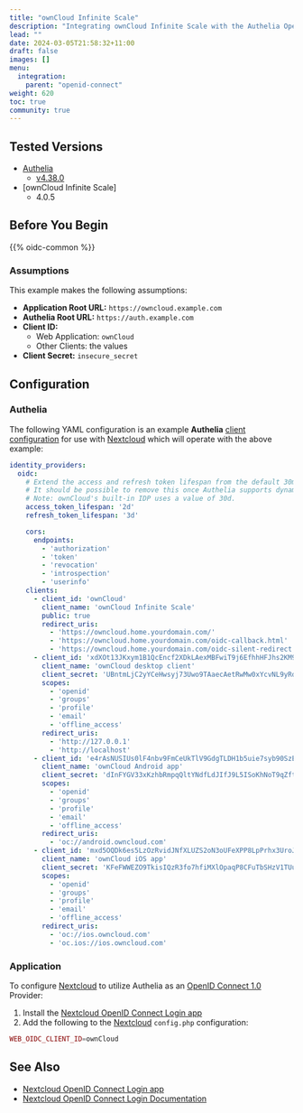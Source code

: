 ```yaml
---
title: "ownCloud Infinite Scale"
description: "Integrating ownCloud Infinite Scale with the Authelia OpenID Connect 1.0 Provider."
lead: ""
date: 2024-03-05T21:58:32+11:00
draft: false
images: []
menu:
  integration:
    parent: "openid-connect"
weight: 620
toc: true
community: true
---
```


## Tested Versions

* [Authelia]
  * [v4.38.0](https://github.com/authelia/authelia/releases/tag/v4.38.0)
* [ownCloud Infinite Scale]
  * 4.0.5

## Before You Begin

{{% oidc-common %}}

### Assumptions

This example makes the following assumptions:

* __Application Root URL:__ `https://owncloud.example.com`
* __Authelia Root URL:__ `https://auth.example.com`
* __Client ID:__
  * Web Application: `ownCloud`
  * Other Clients: the values
* __Client Secret:__ `insecure_secret`

## Configuration

### Authelia

The following YAML configuration is an example __Authelia__
[client configuration](../../../configuration/identity-providers/openid-connect/clients.md) for use with [Nextcloud]
which will operate with the above example:

```yaml
identity_providers:
  oidc:
    # Extend the access and refresh token lifespan from the default 30m to work around ownCloud client re-authentication prompts every few hours.
    # It should be possible to remove this once Authelia supports dynamic client registration (DCR).
    # Note: ownCloud's built-in IDP uses a value of 30d.
    access_token_lifespan: '2d'
    refresh_token_lifespan: '3d'

    cors:
      endpoints:
        - 'authorization'
        - 'token'
        - 'revocation'
        - 'introspection'
        - 'userinfo'
    clients:
      - client_id: 'ownCloud'
        client_name: 'ownCloud Infinite Scale'
        public: true
        redirect_uris:
          - 'https://owncloud.home.yourdomain.com/'
          - 'https://owncloud.home.yourdomain.com/oidc-callback.html'
          - 'https://owncloud.home.yourdomain.com/oidc-silent-redirect.html'
      - client_id: 'xdXOt13JKxym1B1QcEncf2XDkLAexMBFwiT9j6EfhhHFJhs2KM9jbjTmf8JBXE69'
        client_name: 'ownCloud desktop client'
        client_secret: 'UBntmLjC2yYCeHwsyj73Uwo9TAaecAetRwMw0xYcvNL9yRdLSUi0hUAHfvCHFeFh'
        scopes:
          - 'openid'
          - 'groups'
          - 'profile'
          - 'email'
          - 'offline_access'
        redirect_uris:
          - 'http://127.0.0.1'
          - 'http://localhost'
      - client_id: 'e4rAsNUSIUs0lF4nbv9FmCeUkTlV9GdgTLDH1b5uie7syb90SzEVrbN7HIpmWJeD'
        client_name: 'ownCloud Android app'
        client_secret: 'dInFYGV33xKzhbRmpqQltYNdfLdJIfJ9L5ISoKhNoT9qZftpdWSP71VrpGR9pmoD'
        scopes:
          - 'openid'
          - 'groups'
          - 'profile'
          - 'email'
          - 'offline_access'
        redirect_uris:
          - 'oc://android.owncloud.com'
      - client_id: 'mxd5OQDk6es5LzOzRvidJNfXLUZS2oN3oUFeXPP8LpPrhx3UroJFduGEYIBOxkY1'
        client_name: 'ownCloud iOS app'
        client_secret: 'KFeFWWEZO9TkisIQzR3fo7hfiMXlOpaqP8CFuTbSHzV1TUuGECglPxpiVKJfOXIx'
        scopes:
          - 'openid'
          - 'groups'
          - 'profile'
          - 'email'
          - 'offline_access'
        redirect_uris:
          - 'oc://ios.owncloud.com'
          - 'oc.ios://ios.owncloud.com'
```

### Application

To configure [Nextcloud] to utilize Authelia as an [OpenID Connect 1.0] Provider:

1. Install the [Nextcloud OpenID Connect Login app]
2. Add the following to the [Nextcloud] `config.php` configuration:

```php
WEB_OIDC_CLIENT_ID=ownCloud

```

## See Also

* [Nextcloud OpenID Connect Login app]
* [Nextcloud OpenID Connect Login Documentation](https://github.com/pulsejet/nextcloud-oidc-login)

[Authelia]: https://www.authelia.com
[Nextcloud]: https://nextcloud.com/
[Nextcloud OpenID Connect Login app]: https://apps.nextcloud.com/apps/oidc_login
[OpenID Connect 1.0]: ../../openid-connect/introduction.md
